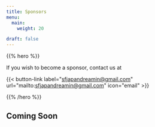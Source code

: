 ```yaml
---
title: Sponsors
menu:
  main:
    weight: 20

draft: false
---
```


{{% hero %}}

If you wish to become a sponsor, contact us at

{{< button-link label="sfjapandreamin@gmail.com"
                url="mailto:sfjapandreamin@gmail.com"
                icon="email" >}} 


{{% /hero %}}


<!-- Parteners list -->

<section class="content">
<h2>Coming Soon</h2>
</section>

<!--
{{% partners categories="platinium,gold,startup,soutien,communautes" %}}

{{% /partners %}}
-->